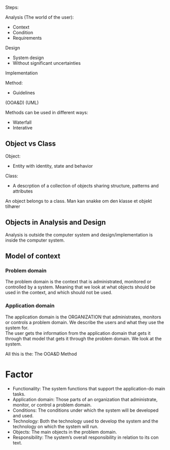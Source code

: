 Steps:

Analysis (The world of the user):
- Context
- Condition
- Requirements

Design
- System design
- Without significant uncertainties 

Implementation

Method:
- Guidelines

(OOA&D)
(UML)

Methods can be used in different ways:
- Waterfall
- Interative

## Object vs Class
Object:
- Entity with identity, state and behavior

Class:
- A descrption of a collection of objects sharing structure, patterns and attributes

An object belongs to a class.
Man kan snakke om den klasse et objekt tilhører


## Objects in Analysis and Design

Analysis is outside the computer system and design/implementation is inside the computer system.



## Model of context

### Problem domain
The problem domain is the context that is administrated, monitored or controlled by a system. Meaning that we look at what objects should be used in the context, and which should not be used.

### Application domain
The application domain is the ORGANIZATION that administrates, monitors or controls a problem domain. We describe the users and what they use the system for.  
The user gets the information from the application domain that gets it through that model that gets it through the problem domain. We look at the system.


All this is the: The OOA&D Method


# Factor

- Functionality: The system functions that support the application-do main tasks. 
- Application domain: Those parts of an organization that administrate, monitor, or control a problem domain. 
- Conditions: The conditions under which the system will be developed and used. 
- Technology: Both the technology used to develop the system and the technology on which the system will run. 
- Objects: The main objects in the problem domain. 
- Responsibility: The system’s overall responsibility in relation to its con text.



